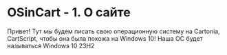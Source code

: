 # OSinCart - 1. О сайте
Привет!
Тут мы будем писать свою операционную систему на Cartonia, CartScript, чтобы она была похожа на Windows 10!
Наша ОС будет называться Windows 10 23H2
